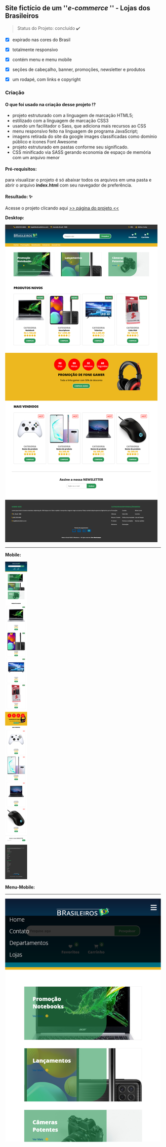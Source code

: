 ## Site fictício de um ''*e-commerce* ''  - Lojas dos Brasileiros

> Status do Projeto: concluído :heavy_check_mark:

- [x]  expirado nas cores do Brasil

- [x] totalmente responsivo
- [x] contém menu e menu mobile
- [x] seções de cabeçalho, banner, promoções, newsletter e produtos
- [x] um rodapé, com links e copyright 



### Criação  ###
#### O que foi usado na criação desse projeto !? ####
- projeto estruturado com a linguagem de marcação HTML5;
- estilizado com a linguagem  de marcação CSS3
- usando um facilitador o Sass, que adiciona mais recursos ao CSS
- menu responsivo feito na linguagem de programa JavaScript;
- imagens retirada do site da google images classificadas como domínio público  e ícones Font Awesome
- projeto estruturado em pastas conforme seu significado.
- CSS minificado via SASS gerando economia de espaço de memória com um arquivo menor




#### Pré-requisitos:
para visualizar o projeto é só abaixar todos os arquivos em uma pasta e abrir o arquivo **index.html** com seu navegador de preferência.



#### Resultado: ✨ 

Acesse  o projeto clicando aqui [>> página do projeto <<](https://alancamposdev.github.io/e-commerce/)

**Desktop:**

![layout desktop](img/layout-laptop.png)



<hr>

**Mobile:**

![layout mobile](img/layout-mobile.png)

**Menu-Mobile:**

<hr>

![menu-mobole](img/menu-mobile.png)

